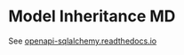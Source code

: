 # Model Inheritance MD

See [openapi-sqlalchemy.readthedocs.io](https://openapi-sqlalchemy.readthedocs.io/en/latest/technical_details/inheritance.html)

<api-doc openapi-path="./specs/3.0.0/model-inheritance.yaml"/>